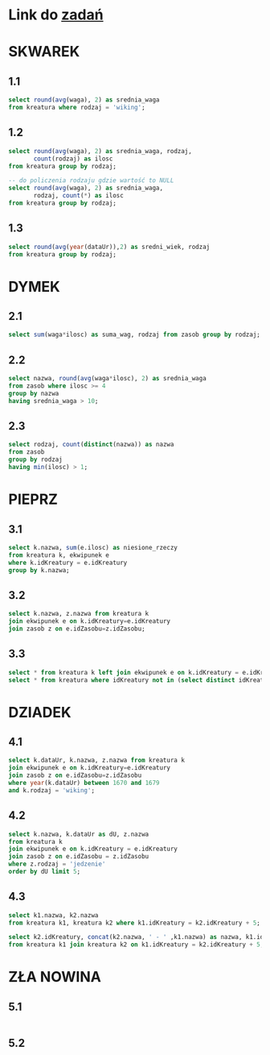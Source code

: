 # Link do [zadań](https://github.com/kropiak/bazy_inf/blob/main/lab_07/lab_07.pdf)

# SKWAREK

## 1.1
```SQL
select round(avg(waga), 2) as srednia_waga
from kreatura where rodzaj = 'wiking';
```

## 1.2
```SQL
select round(avg(waga), 2) as srednia_waga, rodzaj,
       count(rodzaj) as ilosc
from kreatura group by rodzaj;

-- do policzenia rodzaju gdzie wartość to NULL
select round(avg(waga), 2) as srednia_waga,
       rodzaj, count(*) as ilosc
from kreatura group by rodzaj;
```

## 1.3
```SQL
select round(avg(year(dataUr)),2) as sredni_wiek, rodzaj
from kreatura group by rodzaj;
```

# DYMEK

## 2.1
```SQL
select sum(waga*ilosc) as suma_wag, rodzaj from zasob group by rodzaj;
```

## 2.2
```SQL
select nazwa, round(avg(waga*ilosc), 2) as srednia_waga
from zasob where ilosc >= 4
group by nazwa
having srednia_waga > 10;
```

## 2.3
```SQL
select rodzaj, count(distinct(nazwa)) as nazwa
from zasob
group by rodzaj
having min(ilosc) > 1;
```

# PIEPRZ

## 3.1
```SQL
select k.nazwa, sum(e.ilosc) as niesione_rzeczy
from kreatura k, ekwipunek e
where k.idKreatury = e.idKreatury
group by k.nazwa;
```

## 3.2
```SQL
select k.nazwa, z.nazwa from kreatura k
join ekwipunek e on k.idKreatury=e.idKreatury
join zasob z on e.idZasobu=z.idZasobu;
```

## 3.3
```SQL
select * from kreatura k left join ekwipunek e on k.idKreatury = e.idKreatury where e.idKreatury is NULL;
select * from kreatura where idKreatury not in (select distinct idKreatury from ekwipunek where idKreatury is not null);
```

# DZIADEK

## 4.1
```SQL
select k.dataUr, k.nazwa, z.nazwa from kreatura k
join ekwipunek e on k.idKreatury=e.idKreatury
join zasob z on e.idZasobu=z.idZasobu
where year(k.dataUr) between 1670 and 1679
and k.rodzaj = 'wiking';
```

## 4.2
```SQL
select k.nazwa, k.dataUr as dU, z.nazwa
from kreatura k
join ekwipunek e on k.idKreatury = e.idKreatury
join zasob z on e.idZasobu = z.idZasobu
where z.rodzaj = 'jedzenie'
order by dU limit 5;
```

## 4.3
```SQL
select k1.nazwa, k2.nazwa
from kreatura k1, kreatura k2 where k1.idKreatury = k2.idKreatury + 5;

select k2.idKreatury, concat(k2.nazwa, ' - ' ,k1.nazwa) as nazwa, k1.idKreatury
from kreatura k1 join kreatura k2 on k1.idKreatury = k2.idKreatury + 5;
```

# ZŁA NOWINA

## 5.1
```SQL
```

## 5.2
```SQL
```
